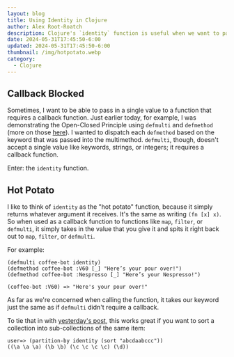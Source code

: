 ```yaml
---
layout: blog
title: Using Identity in Clojure
author: Alex Root-Roatch
description: Clojure's `identity` function is useful when we want to pass a single value but have to pass a function.
date: 2024-05-31T17:45:50-6:00
updated: 2024-05-31T17:45:50-6:00
thumbnail: /img/hotpotato.webp
category: 
  - Clojure
---
```


## Callback Blocked

Sometimes, I want to be able to pass in a single value to a function that requires a callback function. Just earlier today, for example, I was demonstrating the Open-Closed Principle using `defmulti` and `defmethod` (more on those [here](https://arootroatch-blog.vercel.app/runtime-polymorphism)). I wanted to dispatch each `defmethod` based on the keyword that was passed into the multimethod. `defmulti`, though, doesn't accept a single value like keywords, strings, or integers; it requires a callback function. 

Enter: the `identity` function.

## Hot Potato

I like to think of `identity` as the "hot potato" function, because it simply returns whatever argument it receives. It's the same as writing `(fn [x] x)`. So when used as a callback function to functions like `map`, `filter`, or `defmulti`, it simply takes in the value that you give it and spits it right back out to `map`, `filter`, or `defmulti`. 

For example: 

```
(defmulti coffee-bot identity)
(defmethod coffee-bot :V60 [_] "Here’s your pour over!")
(defmethod coffee-bot :Nespresso [_] "Here’s your Nespresso!")

(coffee-bot :V60) => "Here's your pour over!"
```

As far as we're concerned when calling the function, it takes our keyword just the same as if `defmulti` didn't require a callback. 

To tie that in with [yesterday's post](https://arootroatch-blog.vercel.app/partition), this works great if you want to sort a collection into sub-collections of the same item:

```
user=> (partition-by identity (sort "abcdaabccc"))
((\a \a \a) (\b \b) (\c \c \c \c) (\d))
```


